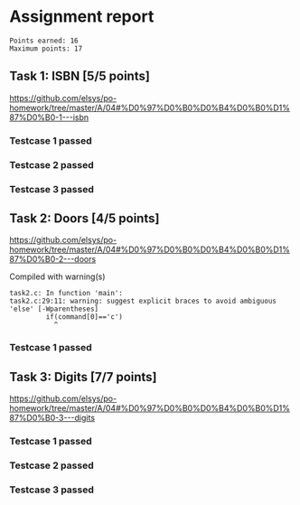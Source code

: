 # Assignment report
```
Points earned: 16
Maximum points: 17
```

## Task 1: ISBN [5/5 points]
https://github.com/elsys/po-homework/tree/master/A/04#%D0%97%D0%B0%D0%B4%D0%B0%D1%87%D0%B0-1---isbn

### Testcase 1 passed
### Testcase 2 passed
### Testcase 3 passed

## Task 2: Doors [4/5 points]
https://github.com/elsys/po-homework/tree/master/A/04#%D0%97%D0%B0%D0%B4%D0%B0%D1%87%D0%B0-2---doors

Compiled with warning(s)
```
task2.c: In function 'main':
task2.c:29:11: warning: suggest explicit braces to avoid ambiguous 'else' [-Wparentheses]
         if(command[0]=='c')
           ^

```
### Testcase 1 passed

## Task 3: Digits [7/7 points]
https://github.com/elsys/po-homework/tree/master/A/04#%D0%97%D0%B0%D0%B4%D0%B0%D1%87%D0%B0-3---digits

### Testcase 1 passed
### Testcase 2 passed
### Testcase 3 passed
